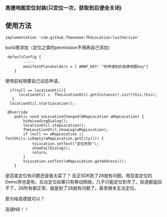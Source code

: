 ### 高德地图定位封装(只定位一次，获取到后便会关闭)

## 使用方法

```
implementation 'com.github.Theoneee:TheLocation:lastVersion'
```

build里添加（定位之类的permission不用再自己添加）

```
 defaultConfig {
        .....
        manifestPlaceholders = [ AMAP_KEY: "你申请到的高德地图key"]
    }
```

 使用前权限要自己动态申请，
```
  if(null == locationUtil){
      locationUtil =  TheLocationUtil.getInstance().init(this,this);
   }
  locationUtil.startLocation();
```     
```
 @Override
    public void onLocationChanged(AMapLocation aMapLocation) {
        hideLoadingDialog();
        locationUtil.stopLocation();
        TheLocationUtil.showLog(aMapLocation);
        if (null == aMapLocation || TextUtils.isEmpty(aMapLocation.getCity())) {
            tvLocation.setText("定位失败");
            showFailDialog();
            return;
        }
        tvLocation.setText(aMapLocation.getAddress());
    }
```



是百度定位有问题还是我太菜了？ 反正SDK到了28就有问题。用百度定位的Demo弄也是有。后台定位如果只有移动网络，几乎只能定位到市了。街道都返回不了。26所有都正常，就是到了28就有问题了。甚至根本无法定位。

那为啥高德就可以？

高德NB！！
        





